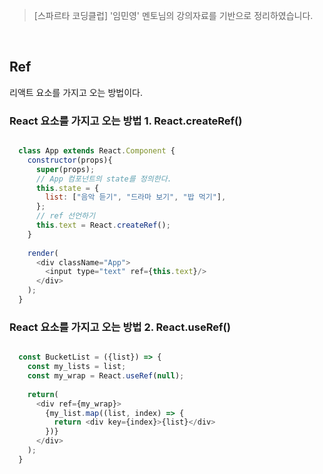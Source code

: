 > [스파르타 코딩클럽] '임민영' 멘토님의 강의자료를 기반으로 정리하였습니다.

<br/>

## Ref
리액트 요소를 가지고 오는 방법이다.

### React 요소를 가지고 오는 방법 1. React.createRef()

  ```javascript
  
    class App extends React.Component {
      constructor(props){
        super(props);
        // App 컴포넌트의 state를 정의한다.
        this.state = {
          list: ["음악 듣기", "드라마 보기", "밥 먹기"],
        };
        // ref 선언하기
        this.text = React.createRef();
      }
      
      render(
        <div className="App">
          <input type="text" ref={this.text}/>
        </div>
      );
    }
  
  ```
  
### React 요소를 가지고 오는 방법 2. React.useRef()

  ```javascript
  
    const BucketList = ({list}) => {
      const my_lists = list;
      const my_wrap = React.useRef(null);
      
      return(
        <div ref={my_wrap}>
          {my_list.map((list, index) => {
            return <div key={index}>{list}</div>
          })}
        </div>
      );
    }
  
  ```
  
  
<br/><br/><br/>
